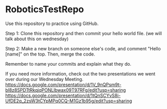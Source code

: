 # RoboticsTestRepo
Use this repository to practice using GitHub.

Step 1: Clone this repository and then commit your hello world file. (we will talk about this on wednesday)

Step 2: Make a new branch on someone else's code, and comment "Hello [name]" on the top. Then, merge the code. 

Remember to name your commits and explain what they do. 

If you need more information, check out the two presentations we went over during our Wednesday Meeting. 
https://docs.google.com/presentation/d/1V_9nQPsm9t-bl8z8SPDTtRkqjqPONLlbwax09T97RFg/edit?usp=sharing
https://docs.google.com/presentation/d/1tQnSCYvS8i-UfDE2q_2zsW3tCYpMPq0CQ-M1Gz1b95g/edit?usp=sharing
